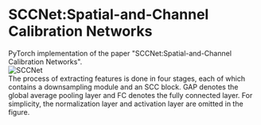 # SCCNet:Spatial-and-Channel Calibration Networks
PyTorch implementation of the paper "SCCNet:Spatial-and-Channel Calibration Networks".  
![SCCNet](https://github.com/Fucheng-Wu/SCCNet/blob/main/SCCNet.jpg "The network structure of SCCNet.")  
The process of extracting features is done in four stages, each of which contains a downsampling module and an SCC block. GAP denotes the global average pooling layer and FC denotes the fully connected layer. For simplicity, the normalization layer and activation layer are omitted in the figure.  
